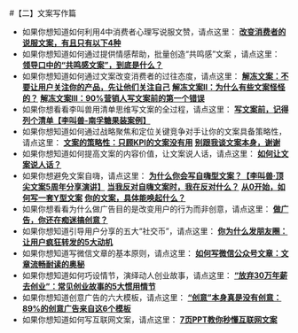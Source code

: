 #【二】文案写作篇
- 如果你想知道如何利用4中消费者心理写说服文赞，请点这里：
**[改变消费者的说服文案，有且只有以下4种](http://mp.weixin.qq.com/s?__biz=MzA5NTMxOTczOA==&mid=2650441302&idx=1&sn=8e24c9e0ff4e7297f7430d0fe550388d&scene=21#wechat_redirect)**
- 如果你想知道如何通过提供情感帮助，批量创造“共鸣感”文案 ，请点这里：
**[领导口中的“共鸣感文案”，到底是什么？](http://mp.weixin.qq.com/s?__biz=MzA5NTMxOTczOA==&mid=2650441204&idx=1&sn=568be576451cf209b9b317b1d27eaeff&scene=21#wechat_redirect)**
- 如果你想知道如何通过文案改变消费者的过往态度，请点这里：
**[解冻文案：不要让用户关注你的产品，先让他们关注自己](http://mp.weixin.qq.com/s?__biz=MzA5NTMxOTczOA==&mid=401148893&idx=1&sn=b3225b36fa34045cafdb09c2a21b000a&scene=21#wechat_redirect)**
**[解冻文案Ⅱ：为什么有些文案怪怪的？](http://mp.weixin.qq.com/s?__biz=MzA5NTMxOTczOA==&mid=401258543&idx=1&sn=ab481b57097ffa209017374e84b9809d&scene=21#wechat_redirect)**
**[解冻文案III：90%营销人写文案前的第一个错误](http://mp.weixin.qq.com/s?__biz=MzA5NTMxOTczOA==&mid=401445140&idx=1&sn=a3fb72dc6738c9307bc10af910e819aa&scene=21#wechat_redirect)**
- 如果你想看看李叫兽用清单思维写文案的全过程，请点这里：
**[写文案前，记得列个清单【李叫兽-南孚糖果装案例】](http://mp.weixin.qq.com/s?__biz=MzA5NTMxOTczOA==&mid=400232098&idx=1&sn=12e1ab4f5374592890d6f470af8b04dd&scene=21#wechat_redirect)**
- 如果你想知道如何通过战略聚焦和定位关键竞争对手让你的文案具备策略性，请点这里：
**[文案的策略性：只顾KPI的文案没有用](http://mp.weixin.qq.com/s?__biz=MzA5NTMxOTczOA==&mid=208729968&idx=1&sn=6f06a47c936ff0f23537ab76a9575c1d&scene=21#wechat_redirect)**
**[别跟我谈文案本身，谢谢](http://mp.weixin.qq.com/s?__biz=MzA5NTMxOTczOA==&mid=207155276&idx=1&sn=ed5f9d3c039a0e0afef8ba655f2e6f72&scene=21#wechat_redirect)**
- 如果你想知道如何提高文案的内容价值，让文案说人话，请点这里：
**[如何让文案说人话？](http://mp.weixin.qq.com/s?__biz=MzA5NTMxOTczOA==&mid=208382363&idx=1&sn=da698092ee5887ddada93d9ebff738da&scene=21#wechat_redirect)**
- 如果你想避免文案自嗨，请点这里：
**[为什么你会写自嗨型文案？【李叫兽·顶尖文案5周年分享演讲】](http://mp.weixin.qq.com/s?__biz=MzA5NTMxOTczOA==&mid=205891052&idx=1&sn=88badad49bda879ec2a21af48c6f940a&scene=21#wechat_redirect)**
**[当我反对自嗨文案时，我在反对什么？](http://mp.weixin.qq.com/s?__biz=MzA5NTMxOTczOA==&mid=206163869&idx=1&sn=45bd1652ffbd213442ebfe6aba3ee393&scene=21#wechat_redirect)**
**[从0开始，如何写一套Y型文案](http://mp.weixin.qq.com/s?__biz=MzA5NTMxOTczOA==&mid=208182981&idx=1&sn=d87e061b77f0e40a070ffc1a9f85584a&scene=21#wechat_redirect)**
**[你的文案，具体能唤起什么？](http://mp.weixin.qq.com/s?__biz=MzA5NTMxOTczOA==&mid=400345774&idx=1&sn=2edb97df6f8b1581cdabbb3716f5e5a4&scene=21#wechat_redirect)**
- 如果你想看看为什么做广告目的是改变用户的行为而非创意，请点这里：
**[做广告，你还在痴迷搞创意？](http://mp.weixin.qq.com/s?__biz=MzA5NTMxOTczOA==&mid=208081580&idx=1&sn=6b72b5fc3f2c0534454376c8e7c70a7b&scene=21#wechat_redirect)**
- 如果你想知道引导用户分享的五大“社交币”，请点这里：
**[你为什么发朋友圈：让用户疯狂转发的5大动机](http://mp.weixin.qq.com/s?__biz=MzA5NTMxOTczOA==&mid=204741667&idx=1&sn=883abbcc74a4c879afe5b1ba614aeeac&scene=21#wechat_redirect)**
- 如果你想知道写微信文章的基本原则，请点这里：
**[如何写微信公众号文章：文章流畅耐读的奥秘](http://mp.weixin.qq.com/s?__biz=MzA5NTMxOTczOA==&mid=204351231&idx=1&sn=b28b825841a52bbe1cf87dac06f69892&scene=21#wechat_redirect)**
- 如果你想知道如何巧设情节，演绎动人创业故事，请点这里：
**[“放弃30万年薪去创业”：常见创业故事的5大惯用情节](http://mp.weixin.qq.com/s?__biz=MzA5NTMxOTczOA==&mid=203723600&idx=1&sn=a99b0a030a0ea6379e02228f23dfcf5d&scene=21#wechat_redirect)**
- 如果你想知道创意广告的六大模板，请点这里：
**[“创意”本身真是没有创意：89%的创意广告来自这6个模板](http://mp.weixin.qq.com/s?__biz=MzA5NTMxOTczOA==&mid=203579503&idx=1&sn=106d5ee7b2eb6c94f419d5eb3f497990&scene=21#wechat_redirect)**
- 如果你想知道如何写互联网文案，请点这里：
**[7页PPT教你秒懂互联网文案](http://mp.weixin.qq.com/s?__biz=MzA5NTMxOTczOA==&mid=200758444&idx=1&sn=b477d6f3897a271c3fad8b8aef4be8ee&scene=21#wechat_redirect)**